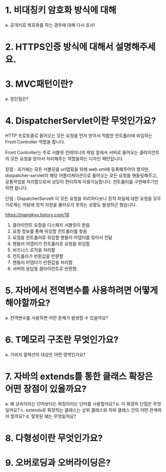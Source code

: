 # 1. 비대칭키 암호화 방식에 대해

a. 공개키로 복호화를 하는 경우에 대해 다시 조사!

# 2. HTTPS인증 방식에 대해서 설명해주세요.

# 3. MVC패턴이란?

a. 장단점은?

# 4. DispatcherServlet이란 무엇인가요?

HTTP 프로토콜로 들어오는 모든 요청을 먼저 받아서 적합한 컨트롤러에 위임하는 Front Controller 역할을 합니다.

Front Controller는 주로 서블릿 컨테이너의 제일 앞에서 서버로 들어오는 클라이언트의 모든 요청을 받아서 처리해주는 역할을하는 디자인 패턴입니다.

장점 : 과거에는 모든 서블릿을 url맵핑을 위해 web.xml에 등록해주어야 했지만, distpatcher-servlet이 해당 어플리케이션으로 들어오는 모든 요청을 핸들링해주고, 공통작업을 처리함으로써 상당히 편리하게 이용가능합니다. 컨트롤러를 구현해주기만 하면 됩니다.

단점 : DispatcherServelt 이 모든 요청을 처리하다보니 정적 파일에 대한 요청을 모두 가로채는 까닭에 정적 자원을 불러오지 못하는 상황도 발생하곤 했습니다 .

https://mangkyu.tistory.com/18

1. 클라이언트 요청을 디스패치 서블릿이 받음
2. 요청 정보를 통해 위임할 컨트롤러를 찾음
3. 요청을 컨트롤러로 위임할 핸들러 어댑터를 찾아서 전달
4. 핸들러 어댑터가 컨트롤러로 요청을 위임함
5. 비즈니스 로직을 처리함
6. 컨트롤러가 반환값을 반환함
7. 핸들러 어댑터가 반환값을 처리함
8. 서버의 응답을 클라이언트로 반환함.

# 5. 자바에서 전역변수를 사용하려면 어떻게 해야할까요?

a. 전역변수를 사용하면 어떤 문제가 발생할 수 있을까요?

# 6. T메모리 구조란 무엇인가요?

a. 가비지 컬렉션의 대상은 어떤 영역인가요?

# 7. 자바의 extends를 통한 클래스 확장은 어떤 장점이 있을까요?

a. 왜 상속이라는 단어보다는 확장이라는 단어를 사용할까요?
b. 이 확장의 단점은 무엇일까요?
c. extends로 확장하는 클래스는 상위 클래스와 하위 클래스 간의 어떤 관계여야 할까요?
d. 잘못된 예는 무엇일까요?

# 8. 다형성이란 무엇인가요?

# 9. 오버로딩과 오버라이딩은?
